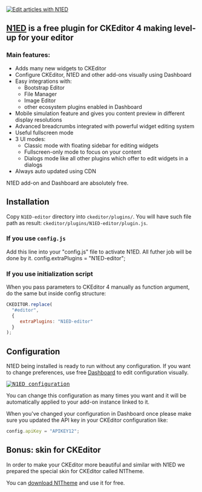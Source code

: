 [![Edit articles with N1ED](https://n1ed.com/img/screenshots/docs/widgets/font-awesome/choose-icon-788.png)](https://n1ed.com)

## [N1ED](https://n1ed.com) is a free plugin for CKEditor 4 making level-up for your editor

### Main features:

- Adds many new widgets to CKEditor
- Configure CKEditor, N1ED and other add-ons visually using Dashboard
- Easy integrations with:
    - Bootstrap Editor
    - File Manager
    - Image Editor
    - other ecosystem plugins enabled in Dashboard
- Mobile simulation feature and gives you content preview in different display resolutions
- Advanced breadcrumbs integrated with powerful widget editing system
- Useful fullscreen mode
- 3 UI modes:
    - Classic mode with floating sidebar for editing widgets
    - Fullscreen-only mode to focus on your content
    - Dialogs mode like all other plugins which offer to edit widgets in a dialogs
- Always auto updated using CDN

N1ED add-on and Dashboard are absolutely free.


## Installation

Copy ```N1ED-editor``` directory into ```ckeditor/plugins/```.
You will have such file path as result: ```ckeditor/plugins/N1ED-editor/plugin.js```.

### If you use ```config.js```
Add this line into your "config.js" file to activate N1ED. All futher job will be done by it.
config.extraPlugins = "N1ED-editor";

### If you use initialization script
When you pass parameters to CKEditor 4 manually as function argument, do the same but inside config structure:
```js
CKEDITOR.replace(
  "#editor",
  {
     extraPlugins: "N1ED-editor"
  }
);
```

## Configuration

N1ED being installed is ready to run without any configuration.
If you want to change preferences, use free [Dashboard](https://n1ed.com/dashboard) to edit configuration visually.

<kbd>[![N1ED configuration](https://n1ed.com/img/screenshots/docs/widgets/config-editor/config-editor-plugins-788.png)​](https://n1ed.com)</kbd>

You can change this configuration as many times you want and it will be automatically applied to your add-on instance linked to it.

When you've changed your configuration in Dashboard once please make sure you updated the API key in your CKEditor configuration like:

```js
config.apiKey = "APIKEY12";
```


## Bonus: skin for CKEditor

In order to make your CKEditor more beautiful and similar with N1ED we prepared the special skin for CKEditor called N1Theme.

You can [download N1Theme](https://ckeditor.com/cke4/addon/n1theme) and use it for free.
